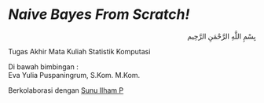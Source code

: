 # <i>Naive Bayes From Scratch!</i>
<p align="right">
بِسْمِ اللَّهِ الرَّحْمَنِ الرَّحِيم 
</p>
Tugas Akhir Mata Kuliah Statistik Komputasi<br>

Di bawah bimbingan :<br>
Eva Yulia Puspaningrum, S.Kom. M.Kom.<br>

Berkolaborasi dengan <a href="https://github.com/sunudika">Sunu Ilham P</a>
